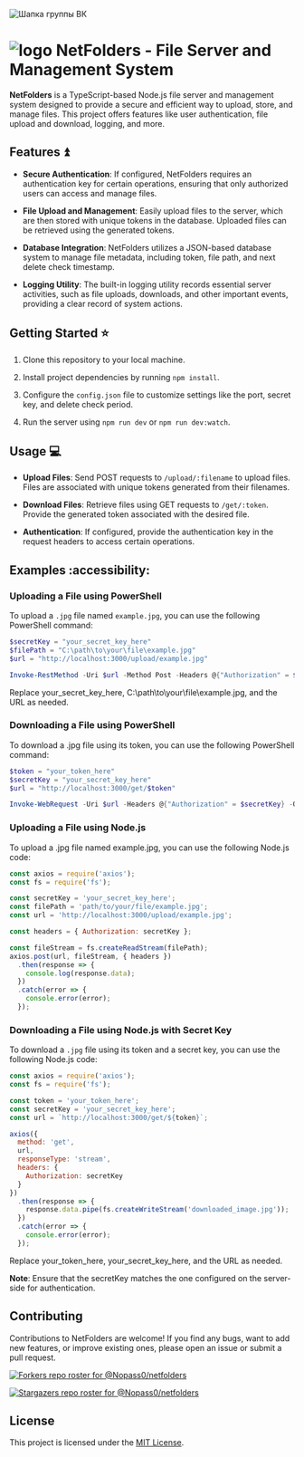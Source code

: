 ![Шапка группы ВК](https://github.com/Nopass0/netfolders/assets/42220270/d09f8651-b1fb-4ae9-abef-058ac516a61a)

# ![logo](https://github.com/Nopass0/netfolders/assets/42220270/82f6350a-302b-4ed5-a297-477a0853281f) NetFolders - File Server and Management System


**NetFolders** is a TypeScript-based Node.js file server and management system designed to provide a secure and efficient way to upload, store, and manage files. This project offers features like user authentication, file upload and download, logging, and more.

## Features ⏫

- **Secure Authentication**: If configured, NetFolders requires an authentication key for certain operations, ensuring that only authorized users can access and manage files.

- **File Upload and Management**: Easily upload files to the server, which are then stored with unique tokens in the database. Uploaded files can be retrieved using the generated tokens.

- **Database Integration**: NetFolders utilizes a JSON-based database system to manage file metadata, including token, file path, and next delete check timestamp.

- **Logging Utility**: The built-in logging utility records essential server activities, such as file uploads, downloads, and other important events, providing a clear record of system actions.

## Getting Started ⭐

1. Clone this repository to your local machine.

2. Install project dependencies by running `npm install`.

3. Configure the `config.json` file to customize settings like the port, secret key, and delete check period.

4. Run the server using `npm run dev` or `npm run dev:watch`.

## Usage 💻

- **Upload Files**: Send POST requests to `/upload/:filename` to upload files. Files are associated with unique tokens generated from their filenames.

- **Download Files**: Retrieve files using GET requests to `/get/:token`. Provide the generated token associated with the desired file.

- **Authentication**: If configured, provide the authentication key in the request headers to access certain operations.

## Examples :accessibility:

### Uploading a File using PowerShell

To upload a `.jpg` file named `example.jpg`, you can use the following PowerShell command:

```powershell
$secretKey = "your_secret_key_here"
$filePath = "C:\path\to\your\file\example.jpg"
$url = "http://localhost:3000/upload/example.jpg"

Invoke-RestMethod -Uri $url -Method Post -Headers @{"Authorization" = $secretKey} -InFile $filePath
```

Replace your_secret_key_here, C:\path\to\your\file\example.jpg, and the URL as needed.

### Downloading a File using PowerShell

To download a .jpg file using its token, you can use the following PowerShell command:
```powershell
$token = "your_token_here"
$secretKey = "your_secret_key_here"
$url = "http://localhost:3000/get/$token"

Invoke-WebRequest -Uri $url -Headers @{"Authorization" = $secretKey} -OutFile "downloaded_image.jpg"

```
### Uploading a File using Node.js

To upload a .jpg file named example.jpg, you can use the following Node.js code:

```js
const axios = require('axios');
const fs = require('fs');

const secretKey = 'your_secret_key_here';
const filePath = 'path/to/your/file/example.jpg';
const url = 'http://localhost:3000/upload/example.jpg';

const headers = { Authorization: secretKey };

const fileStream = fs.createReadStream(filePath);
axios.post(url, fileStream, { headers })
  .then(response => {
    console.log(response.data);
  })
  .catch(error => {
    console.error(error);
  });

```

### Downloading a File using Node.js with Secret Key

To download a `.jpg` file using its token and a secret key, you can use the following Node.js code:

```js
const axios = require('axios');
const fs = require('fs');

const token = 'your_token_here';
const secretKey = 'your_secret_key_here';
const url = `http://localhost:3000/get/${token}`;

axios({
  method: 'get',
  url,
  responseType: 'stream',
  headers: {
    Authorization: secretKey
  }
})
  .then(response => {
    response.data.pipe(fs.createWriteStream('downloaded_image.jpg'));
  })
  .catch(error => {
    console.error(error);
  });
```

Replace your_token_here, your_secret_key_here, and the URL as needed.

**Note**: Ensure that the secretKey matches the one configured on the server-side for authentication.

## Contributing

Contributions to NetFolders are welcome! If you find any bugs, want to add new features, or improve existing ones, please open an issue or submit a pull request.

[![Forkers repo roster for @Nopass0/netfolders](https://reporoster.com/forks/Nopass0/netfolders)](https://github.com/Nopass0/netfolders/network/members)

[![Stargazers repo roster for @Nopass0/netfolders](https://reporoster.com/stars/Nopass0/netfolders)](https://github.com/Nopass0/netfolders/stargazers)

## License

This project is licensed under the [MIT License](LICENSE).
